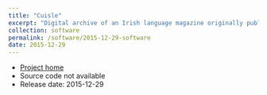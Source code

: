 ```yaml
---
title: "Cuisle"
excerpt: "Digital archive of an Irish language magazine originally published in 1999-2000"
collection: software
permalink: /software/2015-12-29-software
date: 2015-12-29
---
```


* [Project home](https://cadhan.com/cuisle/)
* Source code not available
* Release date: 2015-12-29
